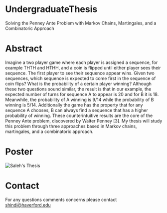 # UndergraduateThesis
Solving the Penney Ante Problem with Markov Chains, Martingales, and a Combinatoric Approach

# Abstract  
Imagine a two player game where each player is assigned a sequence, for example THTH and HTHH, and a coin is flipped until either player sees their sequence. The first player to see their sequence appear wins. Given two sequences, which sequence is expected to come first in the sequence of coin flips? What is the probability of a certain player winning? Although these two questions sound similar, the result is that in our example, the expected number of turns for sequence A to appear is 20 and for B it is 18. Meanwhile, the probability of A winning is 9/14 while the probability of B winning is 5/14. Additionally the game has the property that for any sequence A chooses, B can always find a sequence that has a higher probability of winning. These counterintuitive results are the core of the Penney Ante problem, discovered by Walter Penney [3]. My thesis will study this problem through three approaches based in Markov chains, martingales, and a combinatoric approach.

# Poster 
![Saleh's Thesis](http://i.imgur.com/KczPx55.jpg)

# Contact
For any questions comments concerns please contact shindi@haverford.edu
